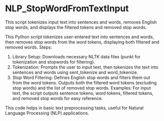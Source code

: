 # NLP_StopWordFromTextInput
This script tokenizes input text into sentences and words, removes English stop words, and displays the filtered tokens and removed stop words.

This Python script tokenizes user-entered text into sentences and words, then removes stop words from the word tokens, displaying both filtered and removed words.
Steps:
1. Library Setup: Downloads necessary NLTK data files (punkt for tokenization and stopwords for filtering).
2. Tokenization: Prompts the user to input text, then tokenizes the text into sentences and words using sent_tokenize and word_tokenize.
3. Stop Word Filtering: Defines English stop words and filters them out from the word tokens. Outputs both the filtered word tokens (excluding stop words) and the list of removed stop words.
Examples: For input text, the script outputs sentence tokens, word tokens, filtered tokens, and removed stop words for easy reference.

This code helps in basic text preprocessing tasks, useful for Natural Language Processing (NLP) applications.
